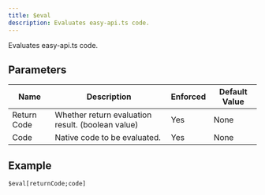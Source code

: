 ```yaml
---
title: $eval
description: Evaluates easy-api.ts code.
---
```


Evaluates easy-api.ts code.
## Parameters
|    Name     |                    Description                    | Enforced | Default Value |
|-------------|---------------------------------------------------|----------|---------------|
| Return Code | Whether return evaluation result. (boolean value) | Yes      | None          |
| Code        | Native code to be evaluated.                      | Yes      | None          |
## Example
```
$eval[returnCode;code]
```